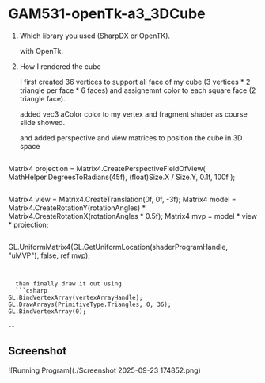 # GAM531-openTk-a3_3DCube

1. Which library you used (SharpDX or OpenTK).
   
   with OpenTk.
   
   
2. How I rendered the cube

   
   I first created 36 vertices to support all face of my cube (3 vertices * 2 triangle per face * 6 faces) and assignemnt color to each square face (2 triangle face).

   added vec3 aColor color to my vertex and fragment shader as course slide showed.

   and added perspective and view matrices to position the cube in 3D space
   ```csharp
Matrix4 projection = Matrix4.CreatePerspectiveFieldOfView(
   MathHelper.DegreesToRadians(45f),
   (float)Size.X / Size.Y,
   0.1f, 100f
);
```
```
Matrix4 view = Matrix4.CreateTranslation(0f, 0f, -3f);
Matrix4 model = Matrix4.CreateRotationY(rotationAngles) * Matrix4.CreateRotationX(rotationAngles * 0.5f);
Matrix4 mvp = model * view * projection;
```

```
GL.UniformMatrix4(GL.GetUniformLocation(shaderProgramHandle, "uMVP"), false, ref mvp);
```


  than finally draw it out using
  ```csharp
GL.BindVertexArray(vertexArrayHandle);
GL.DrawArrays(PrimitiveType.Triangles, 0, 36);
GL.BindVertexArray(0);
```
   
--
## Screenshot

![Running Program](./Screenshot 2025-09-23 174852.png)
